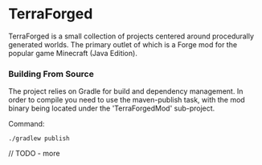 # TerraForged

TerraForged is a small collection of projects centered around procedurally generated worlds.
The primary outlet of which is a Forge mod for the popular game Minecraft (Java Edition).

### Building From Source

The project relies on Gradle for build and dependency management. In order to compile you need
to use the maven-publish task, with the mod binary being located under the 'TerraForgedMod'
sub-project.

Command:
```shell script
./gradlew publish
```

// TODO - more
